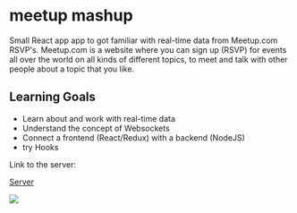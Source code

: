 # meetup mashup
Small React app app to got familiar with real-time data from Meetup.com RSVP's. 
Meetup.com is a website where you can sign up (RSVP) for events all over the world on all kinds of different topics, 
to meet and talk with other people about a topic that you like. 

## Learning Goals
* Learn about and work with real-time data
* Understand the concept of Websockets 
* Connect a frontend (React/Redux) with a backend (NodeJS)
* try Hooks

Link to the server:

[Server](https://github.com/oksmelnik/meetup)

![](meet-gif.gif)

